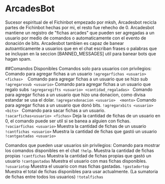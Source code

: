 # ArcadesBot
Sucesor espiritual de el Fichinbot empezado por mksh, Arcadesbot recicla partes de Fichinbot hechas por mi, el resto fue rehecho de 0. 
Arcadesbot mantiene un registro de "fichas arcades" que pueden ser agregadas a un usuario por medio de comandos o automaticamente con el evento de donación de bits.
Arcadesbot tambien es capaz de banear autoamticamente a usuarios que en el chat escriban frases o palabras que se incluyan en la seccion [BANNED_MESSAGES] util para banear bots que hagan spam.

##Comandos Disponibles 
Comandos solo para usuarios con privilegios:
Comando para agregar fichas a un usuario `!agregarfichas <usuario> <fichas>`   
Comando para agregar fichas a un usuario que se hizo sub `!agregarxsub <usuario>`
Comando para agregar fichas a un usuario que regalo subs `!agregarxgifts <usuario> <cantidad_regaladas> `
 Comando para agregar fichas a un usuario que hizo una donacion, como divisa estandar se usa el dolar. `!agregarxdonacion <usuario>  <monto>`
Comando para agregar fichas a un usuario que donó bits. `!agregarxbits <usuario>  <bits> `
Comando para sacar fichas a un usuario. `!sacarfichas<usuario> <fichas>`
Deja la cantidad de fichas de un usuario en 0, el comando puede ser util si se banea a alguien con fichas. `!vaciarfichas <usuario>`
Muestra la cantidad de fichas de un usuario `!cantfichas <usuario>`
Muestra la cantidad de fichas que gastó un usuario `!cantgastadas <usuario>`

Comandos que pueden usar usuarios sin privilegios:
Comando  para mostrar los comandos disponibles en el chat `!help`.
Muestra la cantidad de fichas propias `!cantfichas`
Muestra la cantidad de fichas propias que gastó un usuario `!cantgastadas`
Muestra el usuario con mas fichas disponibles. `!usuariotop`
Muestra el usuario con mas fichas gastadas. `!gastadortop​​​​​​​​​​​​​​ `
Muestra el total de fichas disponibles para usar actualmente. (La sumatoria de fichas entre todos los usuarios) `!totalfichas​​​​​​​​​​​​​​​​​​​​​ `
